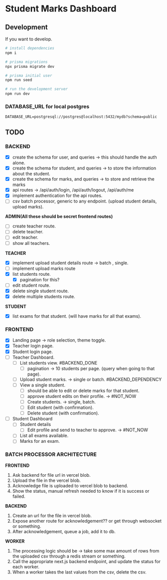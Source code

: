 # Student Marks Dashboard

## Development

If you want to develop.

```bash
# install dependencies
npm i

# prisma migrations
npx prisma migrate dev

# prisma initial user
npm run seed

# run the development server
npm run dev
```

### DATABASE_URL for local postgres

```.env
DATABASE_URL=postgresql://postgres@localhost:5432/mydb?schema=public
```

## TODO

### BACKEND

- [x] create the schema for user, and queries -> this should handle the auth alone.
- [x] create the schema for student, and queries -> to store the information about the student.
- [x] create the schema for marks, and queries -> to store and retrieve the marks
- [x] api routes -> /api/auth/login, /api/auth/logout, /api/auth/me
- [x] implement authentication for the api routes.
- [ ] csv batch processor, generic to any endpoint. (upload student details, upload marks).

**ADMIN(All these should be secret frontend routes)**
- [ ] create teacher route.
- [ ] delete teacher.
- [ ] edit teacher.
- [ ] show all teachers.

**TEACHER**
- [x] implement upload student details route -> batch , single.
- [ ] implement upload marks route
- [x] list students route.
  - [x] pagination for this?
- [ ] edit student route.
- [x] delete single student route.
- [x] delete multiple students route.

**STUDENT**
- [x] list exams for that student. (will have marks for all that exams).


### FRONTEND

- [x] Landing page -> role selection, theme toggle.
- [x] Teacher login page.
- [x] Student login page.
- [ ] Teacher Dashboard.
  - [ ] List students view. #BACKEND_DONE
    - [ ] pagination -> 10 students per page. (query when going to that page).
  - [ ] Upload student marks. -> single or batch. #BACKEND_DEPENDENCY
  - [ ] View a single student.
    - [ ] should be able to edit or delete marks for that student.
    - [ ] approve student edits on their profile. -> #NOT_NOW
    - [ ] Create students. -> single, batch.
    - [ ] Edit student (with confirmation).
    - [ ] Delete student (with confirmation).
- [ ] Student Dashboard
  - [ ] Student details
    - [ ] Edit profile and send to teacher to approve. -> #NOT_NOW
  - [ ] List all exams available.
  - [ ] Marks for an exam.

### BATCH PROCESSOR ARCHITECTURE

**FRONTEND**
1. Ask backend for file url in vercel blob.
2. Upload the file in the vercel blob.
3. Acknowledge file is uploaded to vercel blob to backend.
4. Show the status, manual refresh needed to know if it is success or failed.

**BACKEND**
1. Create an url for the file in vercel blob.
2. Expose another route for acknowledgement?? or get through websocket or something.
3. After acknowledgement, queue a job, add it to db.

**WORKER**
1. The processing logic should be -> take some max amount of rows from the uploaded csv through a redis stream or something.
2. Call the appropriate next.js backend endpoint, and update the status for each worker.
3. When a worker takes the last values from the csv, delete the csv.
